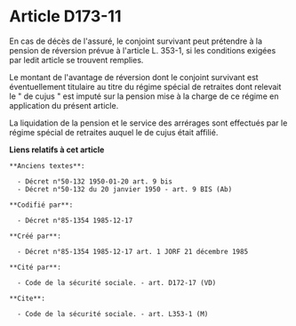 # Article D173-11

En cas de décès de l'assuré, le conjoint survivant peut prétendre à la pension de réversion prévue à l'article L. 353-1, si
les conditions exigées par ledit article se trouvent remplies. 

Le montant de l'avantage de réversion dont le conjoint survivant est éventuellement titulaire au titre du régime spécial de
retraites dont relevait le " de cujus " est imputé sur la pension mise à la charge de ce régime en application du présent
article. 

La liquidation de la pension et le service des arrérages sont effectués par le régime spécial de retraites auquel le de cujus
était affilié.

**Liens relatifs à cet article**

	**Anciens textes**:

	  - Décret n°50-132 1950-01-20 art. 9 bis
	  - Décret n°50-132 du 20 janvier 1950 - art. 9 BIS (Ab)

	**Codifié par**:

	  - Décret n°85-1354 1985-12-17

	**Créé par**:

	  - Décret n°85-1354 1985-12-17 art. 1 JORF 21 décembre 1985

	**Cité par**:

	  - Code de la sécurité sociale. - art. D172-17 (VD)

	**Cite**:

	  - Code de la sécurité sociale. - art. L353-1 (M)
